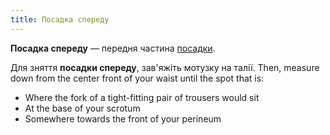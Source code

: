 ```yaml
---
title: Посадка спереду
---
```


**Посадка спереду** — передня частина [посадки](/docs/measurements/crossseam/).

Для зняття **посадки спереду**, зав'яжіть мотузку на талії. Then, measure down from the center front of your waist until the spot that is:

- Where the fork of a tight-fitting pair of trousers would sit
- At the base of your scrotum
- Somewhere towards the front of your perineum
